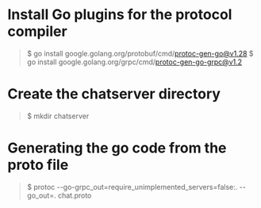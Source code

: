 # Install Go plugins for the protocol compiler

> $ go install google.golang.org/protobuf/cmd/protoc-gen-go@v1.28
> $ go install google.golang.org/grpc/cmd/protoc-gen-go-grpc@v1.2

# Create the chatserver directory

> $ mkdir chatserver

# Generating the go code from the proto file

> $ protoc --go-grpc_out=require_unimplemented_servers=false:. --go_out=. chat.proto
